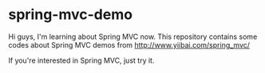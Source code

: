 # spring-mvc-demo
Hi guys, I'm learning about Spring MVC now. This repository contains some codes about Spring MVC demos from http://www.yiibai.com/spring_mvc/

If you're interested in Spring MVC, just try it.
